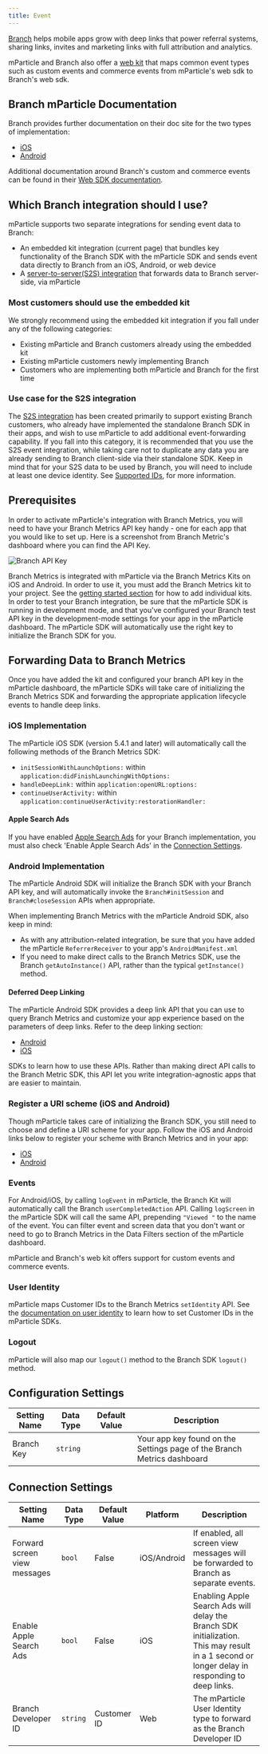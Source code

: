 ```yaml
---
title: Event
---
```


[Branch](https://branch.io/) helps mobile apps grow with deep links that power referral systems, sharing links, invites and marketing links with full attribution and analytics. 

mParticle and Branch also offer a [web kit](https://github.com/BranchMetrics/mparticle-javascript-integration-branch) that maps common event types such as custom events and commerce events from mParticle's web sdk to Branch's web sdk.

## Branch mParticle Documentation
Branch provides further documentation on their doc site for the two types of implementation:

* [iOS](https://docs.branch.io/apps/mparticle-ios-v7/) 
* [Android](https://docs.branch.io/apps/mparticle-android-v5/)

Additional documentation around Branch's custom and commerce events can be found in their [Web SDK documentation](https://help.branch.io/developers-hub/docs/web-full-reference).

## Which Branch integration should I use?

mParticle supports two separate integrations for sending event data to Branch:

* An embedded kit integration (current page) that bundles key functionality of the Branch SDK with the mParticle SDK and sends event data directly to Branch from an iOS, Android, or web device
* A [server-to-server(S2S) integration](/integrations/branch-metrics-server/event/) that forwards data to Branch server-side, via mParticle

### Most customers should use the embedded kit

We strongly recommend using the embedded kit integration if you fall under any of the following categories:

* Existing mParticle and Branch customers already using the embedded kit
* Existing mParticle customers newly implementing Branch
* Customers who are implementing both mParticle and Branch for the first time

### Use case for the S2S integration

The [S2S integration](/integrations/branch-metrics-server/event/) has been created primarily to support existing Branch customers, who already have implemented the standalone Branch SDK in their apps, and wish to use mParticle to add additional event-forwarding capability. If you fall into this category, it is recommended that you use the S2S event integration, while taking care not to duplicate any data you are already sending to Branch client-side via their standalone SDK. Keep in mind that for your S2S data to be used by Branch, you will need to include at least one device identity. See [Supported IDs](#supported-ids), for more information.

<!--

The second use case for the S2S integration concerns web data. Since the embedded kit only supports iOS and Android, you may wish to use the S2S integration to send web data to branch, even if you have already implemented the embedded kit.

Note that the only available identifier for Web Data is Customer ID, so for your web event data to be used by Branch, you must include a Customer ID and you also must be setting Customer ID in your embedded kit implementation so that the your web data can be successfully matched to a user by Branch. See the [User Identity](#user-identity) section of the embedded kit docs for more.
-->

## Prerequisites

In order to activate mParticle's integration with Branch Metrics, you will need to have your Branch Metrics API key handy - one for each app that you would like to set up. Here is a screenshot from Branch Metric's dashboard where you can find the API Key.

![Branch API Key](/images/branch-apikey.png)

Branch Metrics is integrated with mParticle via the Branch Metrics Kits on iOS and Android. In order to use it, you must add the Branch Metrics kit to your project. See the [getting started section](/developers/sdk/android/getting-started/#kits) for how to add individual kits. In order to test your Branch integration, be sure that the mParticle SDK is running in development mode, and that you've configured your Branch test API key in the development-mode settings for your app in the mParticle dashboard. The mParticle SDK will automatically use the right key to initialize the Branch SDK for you.

## Forwarding Data to Branch Metrics

Once you have added the kit and configured your branch API key in the mParticle dashboard, the mParticle SDKs will take care of initializing the Branch Metrics SDK and forwarding the appropriate application lifecycle events to handle deep links.

### iOS Implementation

The mParticle iOS SDK (version 5.4.1 and later) will automatically call the following methods of the Branch Metrics SDK:

- `initSessionWithLaunchOptions:` within `application:didFinishLaunchingWithOptions:`
- `handleDeepLink:` within `application:openURL:options:`
- `continueUserActivity:` within `application:continueUserActivity:restorationHandler:`

#### Apple Search Ads

If you have enabled [Apple Search Ads](https://docs.branch.io/pages/deep-linked-ads/apple/#enable-apple-search-ads-check) for your Branch implementation, you must also check 'Enable Apple Search Ads' in the [Connection Settings](#connection-settings).

### Android Implementation

The mParticle Android SDK will initialize the Branch SDK with your Branch API key, and will automatically invoke the `Branch#initSession` and `Branch#closeSession` APIs when appropriate.

When implementing Branch Metrics with the mParticle Android SDK, also keep in mind:

 - As with any attribution-related integration, be sure that you have added the mParticle `ReferrerReceiver` to your app's `AndroidManifest.xml`
 - If you need to make direct calls to the Branch Metrics SDK, use the Branch `getAutoInstance()` API, rather than the typical `getInstance()` method.

#### Deferred Deep Linking

The mParticle Android SDK provides a deep link API that you can use to query Branch Metrics and customize your app experience based on the parameters of deep links. Refer to the deep linking section:

* [Android](/developers/sdk/android/kits/#deep-linking)
* [iOS](/developers/sdk/ios/kits/#deep-linking)

SDKs to learn how to use these APIs. Rather than making direct API calls to the Branch Metric SDK, this API let you write integration-agnostic apps that are easier to maintain.

### Register a URI scheme (iOS and Android)

Though mParticle takes care of initializing the Branch SDK, you still need to choose and define a URI scheme for your app. Follow the iOS and Android links below to register your scheme with Branch Metrics and in your app:

- [iOS](https://dev.branch.io/getting-started/sdk-integration-guide/guide/ios/#register-a-uri-scheme)
- [Android](https://docs.branch.io/apps/mparticle-android-v5/#configure-branch-enable-app-links)

### Events

For Android/iOS, by calling `logEvent` in mParticle, the Branch Kit will automatically call the Branch `userCompletedAction` API. Calling `logScreen` in the mParticle SDK will call the same API, prepending `"Viewed "` to the name of the event. You can filter event and screen data that you don't want or need to go to Branch Metrics in the Data Filters section of the mParticle dashboard.

mParticle and Branch's web kit offers support for custom events and commerce events.

### User Identity

mParticle maps Customer IDs to the Branch Metrics `setIdentity` API. See the [documentation on user identity](/developers/sdk/android/users/#identifying-users) to learn how to set Customer IDs in the mParticle SDKs.

### Logout

mParticle will also map our `logout()` method to the Branch SDK `logout()` method.


## Configuration Settings

| Setting Name |  Data Type    | Default Value  | Description |
| ---|---|---|---|
| Branch Key | `string` | <unset> | Your app key found on the Settings page of the Branch Metrics dashboard |


## Connection Settings

| Setting Name |  Data Type    | Default Value | Platform | Description |
| ---|---|---|---|---
| Forward screen view messages | `bool` | False | iOS/Android | If enabled, all screen view messages will be forwarded to Branch as separate events. |
| Enable Apple Search Ads | `bool` | False | iOS | Enabling Apple Search Ads will delay the Branch SDK initialization. This may result in a 1 second or longer delay in responding to deep links. |
Branch Developer ID | `string` | Customer ID | Web | The mParticle User Identity type to forward as the Branch Developer ID

